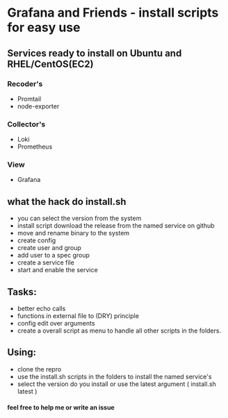 # Grafana and Friends - install scripts for easy use

## Services ready to install on Ubuntu and RHEL/CentOS(EC2)

### Recoder's
- Promtail
- node-exporter
### Collector's
- Loki
- Prometheus
### View
- Grafana

  
## what the hack do install.sh
- you can select the version from the system
- install script download the release from the named service on github
- move and rename binary to the system
- create config
- create user and group
- add user to a spec group
- create a service file
- start and enable the service

## Tasks: 
- better echo calls
- functions in external file to (DRY) principle
- config edit over arguments
- create a overall script as menu to handle all other scripts in the folders.

## Using:

- clone the repro
- use the install.sh scripts in the folders to install the named service's
- select the version do you install or use the latest argument ( install.sh latest )

#### feel free to help me or write an issue
